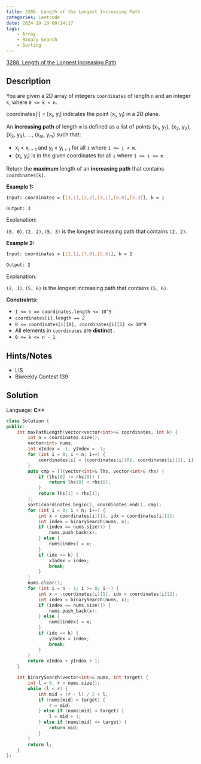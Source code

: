 ```yaml
---
title: 3288. Length of the Longest Increasing Path
categories: Leetcode
date: 2024-10-10 00:14:17
tags:
    - Array
    - Binary Search
    - Sorting
---
```


[3288. Length of the Longest Increasing Path](https://leetcode.com/problems/length-of-the-longest-increasing-path/description/)

## Description

You are given a 2D array of integers `coordinates` of length `n` and an integer `k`, where `0 <= k < n`.

coordinates[i] = [x<sub>i</sub>, y<sub>i</sub>] indicates the point (x<sub>i</sub>, y<sub>i</sub>) in a 2D plane.

An **increasing path**  of length `m` is defined as a list of points (x<sub>1</sub>, y<sub>1</sub>), (x<sub>2</sub>, y<sub>2</sub>), (x<sub>3</sub>, y<sub>3</sub>), ..., (x<sub>m</sub>, y<sub>m</sub>) such that:

- x<sub>i</sub> < x<sub>i + 1</sub> and y<sub>i</sub> < y<sub>i + 1</sub> for all `i` where `1 <= i < m`.
- (x<sub>i</sub>, y<sub>i</sub>) is in the given coordinates for all `i` where `1 <= i <= m`.

Return the **maximum**  length of an **increasing path**  that contains `coordinates[k]`.

**Example 1:**

```bash
Input: coordinates = [[3,1],[2,2],[4,1],[0,0],[5,3]], k = 1

Output: 3
```

Explanation:

`(0, 0)`, `(2, 2)`, `(5, 3)` is the longest increasing path that contains `(2, 2)`.

**Example 2:**

```bash
Input: coordinates = [[2,1],[7,0],[5,6]], k = 2

Output: 2
```

Explanation:

`(2, 1)`, `(5, 6)` is the longest increasing path that contains `(5, 6)`.

**Constraints:**

- `1 <= n == coordinates.length <= 10^5`
- `coordinates[i].length == 2`
- `0 <= coordinates[i][0], coordinates[i][1] <= 10^9`
- All elements in `coordinates` are **distinct** .
- `0 <= k <= n - 1`

## Hints/Notes

- LIS
- Biweekly Contest 139

## Solution

Language: **C++**

```C++
class Solution {
public:
    int maxPathLength(vector<vector<int>>& coordinates, int k) {
        int n = coordinates.size();
        vector<int> nums;
        int xIndex = -1, yIndex = -1;
        for (int i = 0; i < n; i++) {
            coordinates[i] = {coordinates[i][0], coordinates[i][1], i};
        }
        auto cmp = [](vector<int>& lhs, vector<int>& rhs) {
            if (lhs[0] != rhs[0]) {
                return lhs[0] < rhs[0];
            }
            return lhs[1] > rhs[1];
        };
        sort(coordinates.begin(), coordinates.end(), cmp);
        for (int i = 0; i < n; i++) {
            int x = coordinates[i][1], idx = coordinates[i][2];
            int index = binarySearch(nums, x);
            if (index == nums.size()) {
                nums.push_back(x);
            } else {
                nums[index] = x;
            }
            if (idx == k) {
                xIndex = index;
                break;
            }
        }
        nums.clear();
        for (int i = n - 1; i >= 0; i--) {
            int x = -coordinates[i][1], idx = coordinates[i][2];
            int index = binarySearch(nums, x);
            if (index == nums.size()) {
                nums.push_back(x);
            } else {
                nums[index] = x;
            }
            if (idx == k) {
                yIndex = index;
                break;
            }
        }
        return xIndex + yIndex + 1;
    }

    int binarySearch(vector<int>& nums, int target) {
        int l = 0, r = nums.size();
        while (l < r) {
            int mid = (r - l) / 2 + l;
            if (nums[mid] > target) {
                r = mid;
            } else if (nums[mid] < target) {
                l = mid + 1;
            } else if (nums[mid] == target) {
                return mid;
            }
        }
        return l;
    }
};
```
